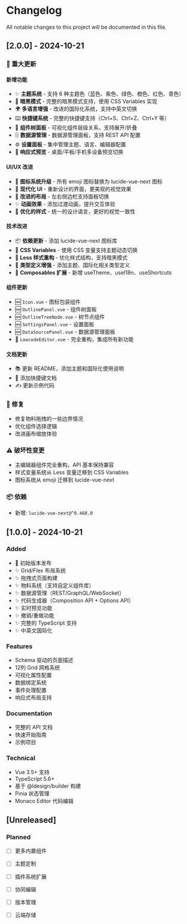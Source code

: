 # Changelog

All notable changes to this project will be documented in this file.

## [2.0.0] - 2024-10-21

### 🎉 重大更新

#### 新增功能

- ✨ **主题系统** - 支持 6 种主题色（蓝色、紫色、绿色、橙色、红色、青色）
- 🌙 **暗黑模式** - 完整的暗黑模式支持，使用 CSS Variables 实现
- 🌍 **多语言增强** - 改进的国际化系统，支持中英文切换
- ⌨️ **快捷键系统** - 完整的快捷键支持（Ctrl+S、Ctrl+Z、Ctrl+Y 等）
- 🌳 **组件树面板** - 可视化组件层级关系，支持展开/折叠
- 🗄️ **数据源管理** - 数据源管理面板，支持 REST API 配置
- ⚙️ **设置面板** - 集中管理主题、语言、编辑器配置
- 📱 **响应式预览** - 桌面/平板/手机多设备预览切换

#### UI/UX 改进

- 🎨 **图标系统升级** - 所有 emoji 图标替换为 lucide-vue-next 图标
- 💫 **现代化 UI** - 重新设计的界面，更美观的视觉效果
- 🎯 **改进的布局** - 左右侧边栏支持面板切换
- ✨ **动画效果** - 添加过渡动画，提升交互体验
- 🎨 **优化的样式** - 统一的设计语言，更好的视觉一致性

#### 技术改进

- 📦 **依赖更新** - 添加 lucide-vue-next 图标库
- 🔧 **CSS Variables** - 使用 CSS 变量支持主题动态切换
- 🎨 **Less 样式重构** - 优化样式结构，支持暗黑模式
- 📝 **类型定义增强** - 添加主题、国际化相关类型定义
- 🔌 **Composables 扩展** - 新增 useTheme、useI18n、useShortcuts

#### 组件更新

- 🆕 `Icon.vue` - 图标包装组件
- 🆕 `OutlinePanel.vue` - 组件树面板
- 🆕 `OutlineTreeNode.vue` - 树节点组件
- 🆕 `SettingsPanel.vue` - 设置面板
- 🆕 `DataSourcePanel.vue` - 数据源管理面板
- 🔄 `LowcodeEditor.vue` - 完全重构，集成所有新功能

#### 文档更新

- 📚 更新 README，添加主题和国际化使用说明
- 📖 添加快捷键文档
- ✍️ 更新示例代码

### 🐛 修复

- 修复物料拖拽的一些边界情况
- 优化组件选择逻辑
- 改进画布缩放体验

### ⚠️ 破坏性变更

- 主编辑器组件完全重构，API 基本保持兼容
- 样式变量系统从 Less 变量迁移到 CSS Variables
- 图标系统从 emoji 迁移到 lucide-vue-next

### 📦 依赖

- 新增: `lucide-vue-next@^0.468.0`

## [1.0.0] - 2024-10-21

### Added
- 🎉 初始版本发布
- ✨ Grid/Flex 布局系统
- ✨ 拖拽式页面构建
- ✨ 物料系统（支持自定义组件库）
- ✨ 数据源管理（REST/GraphQL/WebSocket）
- ✨ 代码生成器（Composition API + Options API）
- ✨ 实时预览功能
- ✨ 撤销/重做功能
- ✨ 完整的 TypeScript 支持
- ✨ 中英文国际化

### Features
- Schema 驱动的页面描述
- 12列 Grid 网格系统
- 可视化属性配置
- 数据绑定系统
- 事件处理配置
- 响应式布局支持

### Documentation
- 完整的 API 文档
- 快速开始指南
- 示例项目

### Technical
- Vue 3.5+ 支持
- TypeScript 5.6+
- 基于 @ldesign/builder 构建
- Pinia 状态管理
- Monaco Editor 代码编辑

## [Unreleased]

### Planned
- [ ] 更多内置组件
- [ ] 主题定制
- [ ] 插件系统扩展
- [ ] 协同编辑
- [ ] 版本管理
- [ ] 云端存储


